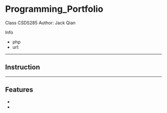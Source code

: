 # Programming_Portfolio

Class CSDS285
Author: Jack Qian

Info
- php
- url: 
---
Instruction
-

---


Features
-
-
-
